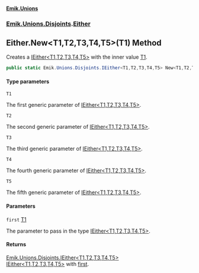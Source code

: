 #### [Emik.Unions](index.md 'index')
### [Emik.Unions.Disjoints](Emik.Unions.Disjoints.md 'Emik.Unions.Disjoints').[Either](Either.md 'Emik.Unions.Disjoints.Either')

## Either.New<T1,T2,T3,T4,T5>(T1) Method

Creates a [IEither&lt;T1,T2,T3,T4,T5&gt;](IEither_T1,T2,T3,T4,T5_.md 'Emik.Unions.Disjoints.IEither<T1,T2,T3,T4,T5>') with the inner value [T1](Either.New(T1).md#Emik.Unions.Disjoints.Either.New_T1,T2,T3,T4,T5_(T1).T1 'Emik.Unions.Disjoints.Either.New<T1,T2,T3,T4,T5>(T1).T1').

```csharp
public static Emik.Unions.Disjoints.IEither<T1,T2,T3,T4,T5> New<T1,T2,T3,T4,T5>(T1 first);
```
#### Type parameters

<a name='Emik.Unions.Disjoints.Either.New_T1,T2,T3,T4,T5_(T1).T1'></a>

`T1`

The first generic parameter of [IEither&lt;T1,T2,T3,T4,T5&gt;](IEither_T1,T2,T3,T4,T5_.md 'Emik.Unions.Disjoints.IEither<T1,T2,T3,T4,T5>').

<a name='Emik.Unions.Disjoints.Either.New_T1,T2,T3,T4,T5_(T1).T2'></a>

`T2`

The second generic parameter of [IEither&lt;T1,T2,T3,T4,T5&gt;](IEither_T1,T2,T3,T4,T5_.md 'Emik.Unions.Disjoints.IEither<T1,T2,T3,T4,T5>').

<a name='Emik.Unions.Disjoints.Either.New_T1,T2,T3,T4,T5_(T1).T3'></a>

`T3`

The third generic parameter of [IEither&lt;T1,T2,T3,T4,T5&gt;](IEither_T1,T2,T3,T4,T5_.md 'Emik.Unions.Disjoints.IEither<T1,T2,T3,T4,T5>').

<a name='Emik.Unions.Disjoints.Either.New_T1,T2,T3,T4,T5_(T1).T4'></a>

`T4`

The fourth generic parameter of [IEither&lt;T1,T2,T3,T4,T5&gt;](IEither_T1,T2,T3,T4,T5_.md 'Emik.Unions.Disjoints.IEither<T1,T2,T3,T4,T5>').

<a name='Emik.Unions.Disjoints.Either.New_T1,T2,T3,T4,T5_(T1).T5'></a>

`T5`

The fifth generic parameter of [IEither&lt;T1,T2,T3,T4,T5&gt;](IEither_T1,T2,T3,T4,T5_.md 'Emik.Unions.Disjoints.IEither<T1,T2,T3,T4,T5>').
#### Parameters

<a name='Emik.Unions.Disjoints.Either.New_T1,T2,T3,T4,T5_(T1).first'></a>

`first` [T1](Either.New(T1).md#Emik.Unions.Disjoints.Either.New_T1,T2,T3,T4,T5_(T1).T1 'Emik.Unions.Disjoints.Either.New<T1,T2,T3,T4,T5>(T1).T1')

The parameter to pass in the type [IEither&lt;T1,T2,T3,T4,T5&gt;](IEither_T1,T2,T3,T4,T5_.md 'Emik.Unions.Disjoints.IEither<T1,T2,T3,T4,T5>').

#### Returns
[Emik.Unions.Disjoints.IEither&lt;](IEither_T1,T2,T3,T4,T5_.md 'Emik.Unions.Disjoints.IEither<T1,T2,T3,T4,T5>')[T1](Either.New(T1).md#Emik.Unions.Disjoints.Either.New_T1,T2,T3,T4,T5_(T1).T1 'Emik.Unions.Disjoints.Either.New<T1,T2,T3,T4,T5>(T1).T1')[,](IEither_T1,T2,T3,T4,T5_.md 'Emik.Unions.Disjoints.IEither<T1,T2,T3,T4,T5>')[T2](Either.New(T1).md#Emik.Unions.Disjoints.Either.New_T1,T2,T3,T4,T5_(T1).T2 'Emik.Unions.Disjoints.Either.New<T1,T2,T3,T4,T5>(T1).T2')[,](IEither_T1,T2,T3,T4,T5_.md 'Emik.Unions.Disjoints.IEither<T1,T2,T3,T4,T5>')[T3](Either.New(T1).md#Emik.Unions.Disjoints.Either.New_T1,T2,T3,T4,T5_(T1).T3 'Emik.Unions.Disjoints.Either.New<T1,T2,T3,T4,T5>(T1).T3')[,](IEither_T1,T2,T3,T4,T5_.md 'Emik.Unions.Disjoints.IEither<T1,T2,T3,T4,T5>')[T4](Either.New(T1).md#Emik.Unions.Disjoints.Either.New_T1,T2,T3,T4,T5_(T1).T4 'Emik.Unions.Disjoints.Either.New<T1,T2,T3,T4,T5>(T1).T4')[,](IEither_T1,T2,T3,T4,T5_.md 'Emik.Unions.Disjoints.IEither<T1,T2,T3,T4,T5>')[T5](Either.New(T1).md#Emik.Unions.Disjoints.Either.New_T1,T2,T3,T4,T5_(T1).T5 'Emik.Unions.Disjoints.Either.New<T1,T2,T3,T4,T5>(T1).T5')[&gt;](IEither_T1,T2,T3,T4,T5_.md 'Emik.Unions.Disjoints.IEither<T1,T2,T3,T4,T5>')  
[IEither&lt;T1,T2,T3,T4,T5&gt;](IEither_T1,T2,T3,T4,T5_.md 'Emik.Unions.Disjoints.IEither<T1,T2,T3,T4,T5>') with [first](Either.New(T1).md#Emik.Unions.Disjoints.Either.New_T1,T2,T3,T4,T5_(T1).first 'Emik.Unions.Disjoints.Either.New<T1,T2,T3,T4,T5>(T1).first').